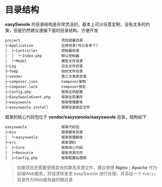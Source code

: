 # 目录结构

**easySwoole** 的目录结构是非常灵活的，基本上可以任意定制，没有太多的约束，但是仍然建议遵循下面的目录结构，方便开发

```
project                   项目部署目录
├─Application             应用目录(可以有多个)
│  ├─Controller           控制器目录
│  │  └─Index.php         默认控制器
│  └─Model                模型文件目录
├─Log                     日志文件目录
├─Temp                    临时文件目录
├─vendor                  第三方类库目录
├─composer.json           Composer架构
├─composer.lock           Composer锁定
├─Config.php              框架全局配置
├─EasySwooleEvent.php     框架全局事件
├─easyswoole              框架管理脚本
├─easyswoole.install      框架安装锁定文件
```

框架的核心代码包位于 **vendor/easyswoole/easyswoole** 目录，结构如下

```
easyswoole                框架代码包
├─bin                     框架脚本目录
│  └─easyswoole           框架管理脚本
├─src                     框架源码
│  ├─Core                 框架核心代码
│  ├─Resource             框架资源文件
│  ├─Config.php           框架配置处理类
```

> 如果项目还需要使用其他的静态资源文件，建议使用 **Nginx** / **Apache** 作为前端Web服务，将请求转发至 easySwoole 进行处理，并添加一个 `Public` 目录作为Web服务器的根目录

